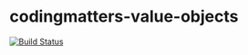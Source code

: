 # codingmatters-value-objects

[![Build Status](https://travis-ci.org/nelt/codingmatters-value-objects.svg?branch=master)](https://travis-ci.org/nelt/codingmatters-value-objects)
